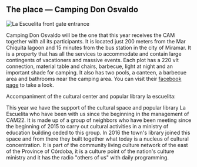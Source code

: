 ## The place — Camping Don Osvaldo

![La Escuelita front gate entrance](/img/artículos/donosvaldo.png)

Camping Don Osvaldo will be the one that this year receives the CAM together with all its participants. It is located just 200 meters from the Mar Chiquita lagoon and 15 minutes from the bus station in the city of Miramar. It is a property that has all the services to accommodate and contain large contingents of vacationers and massive events. Each plot has a 220 vlt connection, material table and chairs, barbecue, light at night and an important shade for camping. It also has two pools, a canteen, a barbecue area and bathrooms near the camping area. You can visit their [facebook page](https://www.facebook.com/Camping-Don-Osvaldo-205979423659659) to take a look.

Accompaniment of the cultural center and popular library la escuelita:

This year we have the support of the cultural space and popular library La Escuelita who have been with us since the beginning in the management of CAM22. It is made up of a group of neighbors who have been meeting since the beginning of 2015 to carry out cultural activities in a ministry of education building ceded to this group. In 2016 the town's library joined this space and from there they built together what today is a nucleus of cultural concentration. It is part of the community living culture network of the east of the Province of Córdoba, it is a culture point of the nation's culture ministry and it has the radio "others of us" with daily programming.
